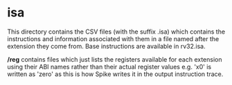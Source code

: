 # isa
This directory contains the CSV files (with the suffix .isa) which contains the instructions and information associated with them in a file named after the extension they come from. Base instructions are available in rv32.isa.

**/reg** contains files which just lists the registers available for each extension using their ABI names rather than their actual register values e.g. 'x0' is written as 'zero' as this is how Spike writes it in the output instruction trace.